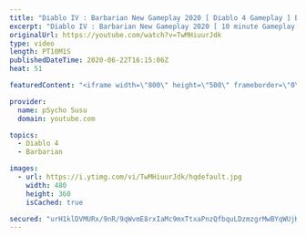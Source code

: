 ```yaml
---
title: "Diablo IV : Barbarian New Gameplay 2020 [ Diablo 4 Gameplay ] Blizzcon 2020 | Druid Quest Complete"
excerpt: "Diablo IV : Barbarian New Gameplay 2020 [ 10 minute Gameplay ] Blizzcon 2020 | Druid Quest Complete #Diablo #DiabloImmorral #DiabloImmortalIV ignore ..."
originalUrl: https://youtube.com/watch?v=TwMHiuurJdk
type: video
length: PT10M1S
publishedDateTime: 2020-06-22T16:15:06Z
heat: 51

featuredContent: "<iframe width=\"800\" height=\"500\" frameborder=\"0\" src=\"https://www.youtube.com/embed/TwMHiuurJdk\" allow=\"accelerometer; autoplay; encrypted-media; gyroscope; picture-in-picture\" allowfullscreen></iframe>"

provider:
  name: pSycho Susu
  domain: youtube.com

topics:
  - Diablo 4
  - Barbarian

images:
  - url: https://i.ytimg.com/vi/TwMHiuurJdk/hqdefault.jpg
    width: 480
    height: 360
    isCached: true

secured: "urH1klDVMURx/9nR/9qWvmE8rxIaMc9mxTtxaPnzQfbquLDzmzgrMwBYqWUjKJCgbozW1z6n9W/ZPTu6hcDve2mq53502ASe84X6O9o7QvR6IMovhK0OZBvovlAyzWvJicoRPVRC7jd5PSZu8QyjwLHJ4Krk5yUj/DSCImAMl3+V/ToR/fIdDuapEQuf4eIUIPhjfjs/8f/G6PKm0Dx300OYve3d+K3jO6QMsZ8+i/A5YsS2SEedGyJqkTt4f7j8xGcHEzjlNvHeJi+5uIJnsL0/2ZiZ2tBDsDMvY4Xuutf9JezzmXggpw73sejCUYciywWDWpiqGznRz7sp43aTwEnfsS9C6TPp2xn/Cb0icWBE+0VefQH9q2IK5YY5QLFHn9P0Yjd0ZD8ME2mL5gCbng==;pGoUmCRoLdx4/GWr8lo5Ww=="
---
```



